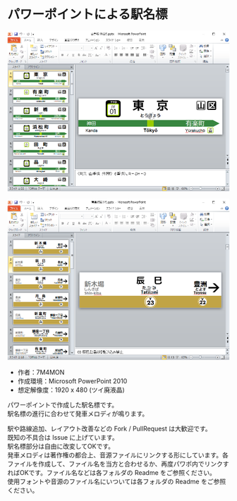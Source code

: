 # パワーポイントによる駅名標

![](https://github.com/7m4mon/ekimeihyo/blob/main/jr_yamanote_ppt.png)  

![](https://github.com/7m4mon/ekimeihyo/blob/main/tokyo_metro_yurakucho_ppt.png)

* 作者：7M4MON
* 作成環境：Microsoft PowerPoint 2010
* 想定解像度：1920 x 480 (ツイ廃液晶)

パワーポイントで作成した駅名標です。  
駅名標の進行に合わせて発車メロディが鳴ります。  

駅や路線追加、レイアウト改善などの Fork / PullRequest は大歓迎です。  
既知の不具合は Issue に上げています。  
駅名標部分は自由に改変してOKです。   
発車メロディは著作権の都合上、音源ファイルにリンクする形にしています。各ファイルを作成して、ファイル名を当方と合わせるか、再度パワポ内でリンクすればOKです。ファイル名などは各フォルダの Readme をご参照ください。  
使用フォントや音源のファイル名にいついては各フォルダの Readme をご参照ください。 

